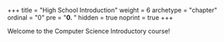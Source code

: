 +++
title = "High School Introduction"
weight = 6
archetype = "chapter"
ordinal = "0"
pre = "<b>0. </b>"
hidden = true
noprint = true
+++


Welcome to the Computer Science Introductory course!
